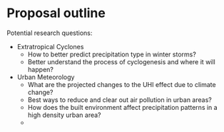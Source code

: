 # Proposal outline
Potential research questions:
* Extratropical Cyclones
  - How to better predict precipitation type in winter storms?
  - Better understand the process of cyclogenesis and where it will happen?
* Urban Meteorology
  - What are the projected changes to the UHI effect due to climate change?
  - Best ways to reduce and clear out air pollution in urban areas?
  - How does the built environment affect precipitation patterns in a high density urban area?
  - 
